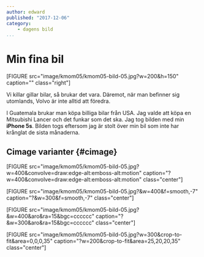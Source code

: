 ```yaml
---
author: edward
published: "2017-12-06"
category:
    - dagens bild
...
```

Min fina bil
==================================

[FIGURE src="image/kmom05/kmom05-bild-05.jpg?w=200&h=150" caption="" class="right"]

Vi killar gillar bilar, så brukar det vara. Däremot, när man befinner sig utomlands, Volvo är inte alltid att föredra.

<!--more-->
I Guatemala brukar man köpa billiga bilar från USA. Jag valde att köpa en Mitsubishi Lancer och det funkar som det ska. Jag tog bilden med min <strong>iPhone 5s</strong>. Bilden togs eftersom jag är stolt över min bil som inte har krånglat de sista månaderna.


 Cimage varianter {#cimage}
-----------------------------------

[FIGURE src="image/kmom05/kmom05-bild-05.jpg?w=400&convolve=draw:edge-alt:emboss-alt:motion" caption="?w=400&convolve=draw:edge-alt:emboss-alt:motion" class="center"]

[FIGURE src="image/kmom05/kmom05-bild-05.jpg?&w=400&f=smooth,-7" caption="?&w=300&f=smooth,-7" class="center"]

[FIGURE src="image/kmom05/kmom05-bild-05.jpg?&w=400&aro&ra=15&bgc=cccccc" caption="?&w=300&aro&ra=15&bgc=cccccc" class="center"]

[FIGURE src="image/kmom05/kmom05-bild-05.jpg?w=300&crop-to-fit&area=0,0,0,35" caption="?w=200&crop-to-fit&area=25,20,20,35" class="center"]
